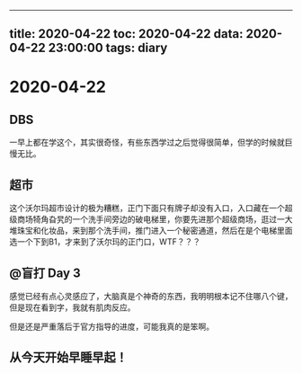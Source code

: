 
---
title: 2020-04-22
toc: 2020-04-22
data: 2020-04-22 23:00:00
tags: diary
---


# 2020-04-22

## DBS

一早上都在学这个，其实很奇怪，有些东西学过之后觉得很简单，但学的时候就巨慢无比。

## 超市

这个沃尔玛超市设计的极为糟糕，正门下面只有牌子却没有入口，入口藏在一个超级商场犄角旮旯的一个洗手间旁边的破电梯里，你要先进那个超级商场，逛过一大堆珠宝和化妆品，来到那个洗手间，推门进入一个秘密通道，然后在是个电梯里面选一个下到B1，才来到了沃尔玛的正门口，WTF？？？

## @盲打 Day 3

感觉已经有点心灵感应了，大脑真是个神奇的东西，我明明根本记不住哪八个键，但是现在看到字，我就有肌肉反应。

但是还是严重落后于官方指导的进度，可能我真的是笨啊。



## 从今天开始早睡早起！


